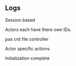 ## Logs ##

Session based

Actors each have there own IDs.

pas
crd
file
controller

Actor specific actions

Initialization complete